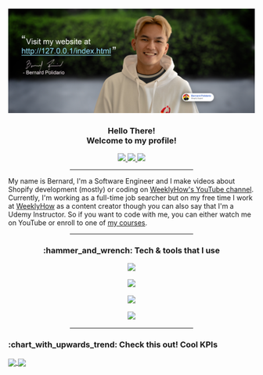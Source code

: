 
![Bernard Polidario](https://github.com/polidario/polidario/blob/main/GitHub%20Banner.jpg)
<div  align="center">
	<h3>Hello There!<br  />Welcome to my profile!</h3>
	<a href="https://polidario.com/">
		<img src="https://img.shields.io/badge/Website-blue?style=for-the-badge&logo=Website&logoColor=white">
    </a>
	<a  href="https://www.youtube.com/channel/UCUa4yMJ3mVquTL5TIpxatqQ/">
		<img  src="https://img.shields.io/badge/YouTube-f60456?style=for-the-badge&logo=YouTube&logoColor=white">
	</a>
	<a  href="https://www.linkedin.com/in/polidario/">
		<img  src="https://img.shields.io/badge/LinkedIn-0a66c2?style=for-the-badge&logo=LinkedIn&logoColor=white">
	</a>
	<hr  width="50%">
</div>

 <div>
	My name is Bernard, I'm a Software Engineer and I make videos about Shopify development (mostly) or coding on <a  href="https://www.youtube.com/channel/UCUa4yMJ3mVquTL5TIpxatqQ/">WeeklyHow's YouTube channel</a>. Currently, I'm working as a full-time job searcher but on my free time I work at <a  href="https://weeklyhow.com/">WeeklyHow</a> as a content creator though you can also say that I'm a Udemy Instructor. So if you want to code with me, you can either watch me on YouTube or enroll to one of <a  href="https://weeklyhow.com/courses/">my courses</a>.
</div>
 
<div  align="center">
	<hr  width="50%">
</div>

<div align="center">
<h3>:hammer_and_wrench: Tech & tools that I use</h3>

![](https://img.shields.io/badge/Editor-VSCode-informational?style=for-the-badge&logo=Visual-Studio-Code&logoColor=orange&color=007ACC)

![](https://img.shields.io/badge/Shopify-Liquid-informational?style=for-the-badge&logo=Shopify&logoColor=green&color=green)

![](https://img.shields.io/badge/Backend-PHP-informational?style=for-the-badge&logo=PHP&logoColor=878db8&color=878db8)

![](https://img.shields.io/badge/Frontend-Javascript-informational?style=for-the-badge&logo=JavaScript&logoColor=yellow&color=yellow)

</div>

<div  align="center">
	<hr  width="50%">
</div>

<h3>:chart_with_upwards_trend: Check this out! Cool KPIs</h3>

<a href="https://github-readme-stats.vercel.app/api?username=polidario" target="_blank">
  <img height=200 align="center" src="https://github-readme-stats.vercel.app/api?username=polidario" />
</a>
<a href="https://github-readme-stats.vercel.app/api/top-langs?username=polidario&layout=compact&langs_count=8&card_width=320" target="_blank">
  <img height=200 align="center" src="https://github-readme-stats.vercel.app/api/top-langs?username=polidario&layout=compact&langs_count=8&card_width=320" />
</a>